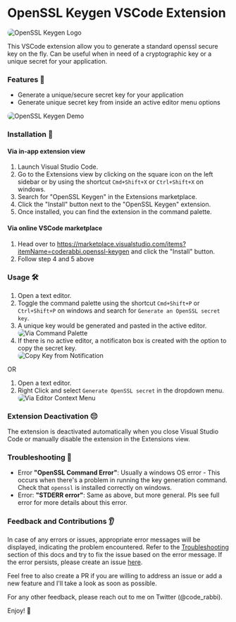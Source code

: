 # OpenSSL Keygen VSCode Extension

<div style="border-radius: 1em; overflow: hidden;"><img alt="OpenSSL Keygen Logo" src="https://res.cloudinary.com/coderabbi/image/upload/v1708210115/openssl-keygen/txhqpoeneyuaxwb50jyd.png" /></div>

This VSCode extension allow you to generate a standard openssl secure key on the fly. Can be useful when in need of a cryptographic key or a unique secret for your application.

### Features 📙

- Generate a unique/secure secret key for your application
- Generate unique secret key from inside an active editor menu options

<div style="border-radius: 1em; overflow: hidden;"><img alt="OpenSSL Keygen Demo" src="https://res.cloudinary.com/coderabbi/image/upload/v1708210119/openssl-keygen/m9u1stprkzfizahmbhat.gif" /></div>

### Installation 📝

#### Via in-app extension view

1. Launch Visual Studio Code.
1. Go to the Extensions view by clicking on the square icon on the left sidebar or by using the shortcut `Cmd+Shift+X` or `Ctrl+Shift+X` on windows.
1. Search for "OpenSSL Keygen" in the Extensions marketplace.
1. Click the "Install" button next to the "OpenSSL Keygen" extension.
1. Once installed, you can find the extension in the command palette.

#### Via online VSCode marketplace

1. Head over to https://marketplace.visualstudio.com/items?itemName=coderabbi.openssl-keygen and click the "Install" button.
1. Follow step 4 and 5 above

### Usage 🛠️

1. Open a text editor.
1. Toggle the command palette using the shortcut `Cmd+Shift+P` or `Ctrl+Shift+P` on windows and search for `Generate an OpenSSL secret key`.
1. A unique key would be generated and pasted in the active editor.
   <div style="border-radius: 1em; overflow: hidden;"><img alt="Via Command Palette" src="https://res.cloudinary.com/coderabbi/image/upload/v1708210115/openssl-keygen/r2yydy08zvi2t2vcwaq4.png" /></div>
1. If there is no active editor, a notificaton box is created with the option to copy the secret key.
   <div style="border-radius: 1em; overflow: hidden;"><img alt="Copy Key from Notification" src="https://res.cloudinary.com/coderabbi/image/upload/v1708210115/openssl-keygen/lijakxtzgnbkcl9p3tey.png" /></div>

OR

1. Open a text editor.
1. Right Click and select `Generate OpenSSL secret` in the dropdown menu.
   <div style="border-radius: 1em; overflow: hidden;"><img alt="Via Editor Context Menu" src="https://res.cloudinary.com/coderabbi/image/upload/v1708210116/openssl-keygen/br2gest2nvzweqownbv5.png" /></div>

### Extension Deactivation 😔

The extension is deactivated automatically when you close Visual Studio Code or manually disable the extension in the Extensions view.

### Troubleshooting 🐛

- Error **"OpenSSL Command Error"**: Usually a windows OS error - This occurs when there's a problem in running the key generation command. Check that `openssl` is installed correctly on windows.
- Error: **"STDERR error"**: Same as above, but more general. Pls see full error for more details about this error.

### Feedback and Contributions 👂

In case of any errors or issues, appropriate error messages will be displayed, indicating the problem encountered. Refer to the [Troubleshooting](#Troubleshooting) section of this docs and try to fix the issue based on the error message. If the error persists, please create an issue [here](https://github.com/emekaorji/openssl-keygen/issues/new?title=).

Feel free to also create a PR if you are willing to address an issue or add a new feature and I'll take a look as soon as possible.

For any other feedback, please reach out to me on Twitter (@code_rabbi).

Enjoy! 💙
